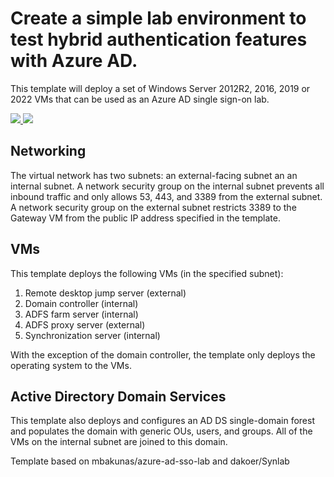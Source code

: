 # Create a simple lab environment to test hybrid authentication features with Azure AD. 


This template will deploy a set of Windows Server 2012R2, 2016, 2019 or 2022 VMs that can be used as an Azure AD single sign-on lab.


<a href="https://portal.azure.com/#create/Microsoft.Template/uri/https%3a%2f%2fraw.githubusercontent.com%2fliodiera%2fsynclab%2fAddingNSGto2VMs%2fazuredeploy.json" target="_blank">
    <img src="http://azuredeploy.net/deploybutton.png"/>
</a>
<a href="http://armviz.io/#/?load=https%3a%2f%2fraw.githubusercontent.com%2fliodiera%2fsynclab%2fAddingNSGto2VMs%2fazuredeploy.json" target="_blank">
    <img src="http://armviz.io/visualizebutton.png"/>
</a>

## Networking

The virtual network has two subnets:  an external-facing subnet an an internal subnet.  A network security group on the internal subnet prevents all inbound traffic and only allows 53, 443, and 3389 from the external subnet. A network security group on the external subnet restricts 3389 to the Gateway VM from the public IP address specified in the template. 

## VMs

This template deploys the following VMs (in the specified subnet):
<ol>
<li>Remote desktop jump server (external)</li>
<li>Domain controller (internal)</li>
<li>ADFS farm server (internal)</li>
<li>ADFS proxy server (external)</li>
<li>Synchronization server (internal)</li>
</ol>

With the exception of the domain controller, the template only deploys the operating system to the VMs.

## Active Directory Domain Services

This template also deploys and configures an AD DS single-domain forest and populates the domain with generic OUs, users, and groups.  All of the VMs on the internal subnet are joined to this domain.

Template based on mbakunas/azure-ad-sso-lab and dakoer/Synlab